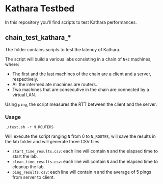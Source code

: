 # Kathara Testbed
In this repository you'll find scripts to test Kathara performances.

## chain_test_kathara_*

The folder contains scripts to test the latency of Kathara.

The script will build a various labs consisting in a chain of `N+2` machines, where:
- The first and the last machines of the chain are a client and a server, respectively.
- All the intermediate machines are routers.
- Two machines that are consecutive in the chain are connected by a virtual LAN.

Using `ping`, the script measures the RTT between the client and the server.

### Usage 

```./test.sh -r N_ROUTERS```

Will execute the script ranging `N` from 0 to `N_ROUTES`, will save the results in the lab folder and will generate three CSV files.

- `start_time_results.csv`: each line will contain `N` and the elapsed time to start the lab.
- `clean_time_results.csv`: each line will contain `N` and the elapsed time to cleanup the lab.
- `ping_results.csv`: each line will contain `N` and the average of 5 pings from server to client.